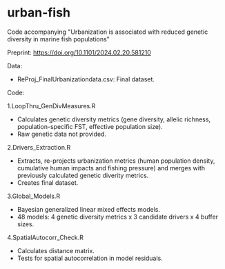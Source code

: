 # urban-fish
Code accompanying "Urbanization is associated with reduced genetic diversity in marine fish populations"

Preprint: https://doi.org/10.1101/2024.02.20.581210 

Data:
* ReProj_FinalUrbanizationdata.csv: Final dataset.

Code:

1.LoopThru_GenDivMeasures.R
* Calculates genetic diversity metrics (gene diversity, allelic richness, population-specific FST, effective population size).
* Raw genetic data not provided.

2.Drivers_Extraction.R
* Extracts, re-projects urbanization metrics (human population density, cumulative human impacts and fishing pressure) and merges with previously calculated genetic diverity metrics.
* Creates final dataset.

3.Global_Models.R
* Bayesian generalized linear mixed effects models.
* 48 models: 4 genetic diversity metrics x 3 candidate drivers x 4 buffer sizes.

4.SpatialAutocorr_Check.R
* Calculates distance matrix.
* Tests for spatial autocorrelation in model residuals.
